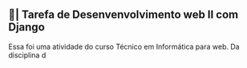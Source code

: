 ## 📑| Tarefa de Desenvenvolvimento web II com Django

  Essa foi uma atividade do curso Técnico em Informática para web. Da disciplina d
 
